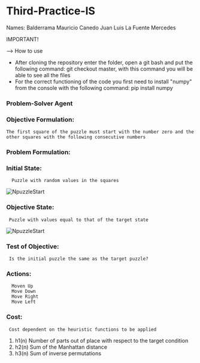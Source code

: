 # Third-Practice-IS

Names: Balderrama Mauricio
       Canedo Juan Luis
       La Fuente Mercedes

IMPORTANT!

--> How to use
* After cloning the repository enter the folder, open a git bash and put the following command: git checkout master, with this command you will be able to see all the files 
* For the correct functioning of the code you first need to install "numpy" from the console with the following command: pip install numpy  

### Problem-Solver Agent

### Objective Formulation:
    The first square of the puzzle must start with the number zero and the other squares with the following consecutive numbers 

### Problem Formulation:

### Initial State:
      Puzzle with random values in the squares 
      
![NpuzzleStart](https://user-images.githubusercontent.com/74753713/133524075-1d7cff6a-6272-4ac3-8301-6cac0420cc00.png)



### Objective State:
     Puzzle with values equal to that of the target state
 
![NpuzzleStart](https://user-images.githubusercontent.com/74753713/133523852-fb118808-ca64-429f-b5d1-0a100ef72fa3.png)




### Test of Objective:
     Is the initial puzzle the same as the target puzzle?
 
### Actions:
      Moven Up
      Move Down
      Move Right
      Move Left



### Cost:
     Cost dependent on the heuristic functions to be applied
  
  


1. h1(n) Number of parts out of place with respect to the target condition
2. h2(n) Sum of the Manhattan distance
3. h3(n) Sum of inverse permutations
